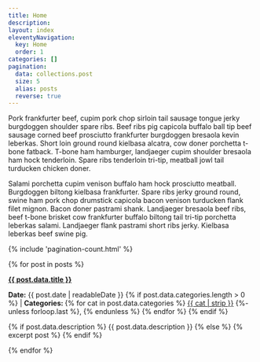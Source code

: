 ```yaml
---
title: Home
description: 
layout: index
eleventyNavigation:
  key: Home
  order: 1
categories: []
pagination:
  data: collections.post
  size: 5
  alias: posts
  reverse: true
---
```


Pork frankfurter beef, cupim pork chop sirloin tail sausage tongue jerky burgdoggen shoulder spare ribs. Beef ribs pig capicola buffalo ball tip beef sausage corned beef prosciutto frankfurter burgdoggen bresaola kevin leberkas. Short loin ground round kielbasa alcatra, cow doner porchetta t-bone fatback. T-bone ham hamburger, landjaeger cupim shoulder bresaola ham hock tenderloin. Spare ribs tenderloin tri-tip, meatball jowl tail turducken chicken doner.

Salami porchetta cupim venison buffalo ham hock prosciutto meatball. Burgdoggen biltong kielbasa frankfurter. Spare ribs jerky ground round, swine ham pork chop drumstick capicola bacon venison turducken flank filet mignon. Bacon doner pastrami shank. Landjaeger bresaola beef ribs, beef t-bone brisket cow frankfurter buffalo biltong tail tri-tip porchetta leberkas salami. Landjaeger flank pastrami short ribs jerky. Kielbasa leberkas beef swine pig.

{% include 'pagination-count.html' %}

{% for post in posts %}
  <article>
    <strong>
    <a href="{{post.url}}">{{ post.data.title }}</a>
    </strong>  
    <p><strong>Date:</strong>
      {{ post.date | readableDate }}
      {% if post.data.categories.length > 0 %}
        |
        <strong>
          Categories:
        </strong>
        {% for cat in post.data.categories %}
          <a href="/categories/{{ cat | slugify }}">{{ cat | strip }}</a>
          {%- unless forloop.last %},
          {% endunless %}
        {% endfor %}
      {% endif %}
    </p>
    <p>
      {% if post.data.description %}
        {{ post.data.description }}
      {% else %}
        {% excerpt post %}
      {% endif %}
    </p>
  </article>
{% endfor %}

<!-- <article>
  <a href="#" class="image filtered"><img src="images/pic01.jpg" alt="" /></a>
  <p>
    <strong>Magna feugiat etiam</strong>
    ipsum dolor tempus amet, magna consectetur. Fusce eu lacus imperdiet.</p>
  <ul class="actions special">
    <li>
      <a href="#" class="button small next">Details</a>
    </li>
  </ul>
</article> -->
